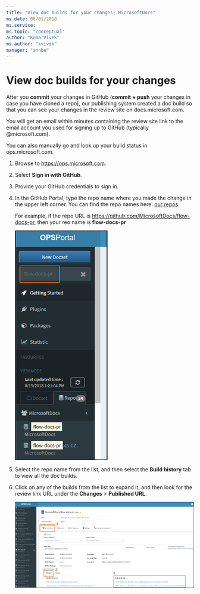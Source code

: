 ```yaml
---
title: "View doc builds for your changes| MicrosoftDocs"
ms.date: 08/01/2018
ms.service: 
ms.topic: "conceptual"
author: "KumarVivek"
ms.author: "kvivek"
manager: "annbe"
---
```


# View doc builds for your changes

After you **commit** your changes in GitHub (**commit + push** your changes in case you have cloned a repo), our publishing system created a doc build so that you can see your changes in the review site on docs.microsoft.com.

You will get an email within minutes containing the review site link to the email account you used for signing up to GitHub (typically @microsoft.com).

You can also manually go and look up your build status in ops.microsoft.com.

1. Browse to <https://ops.microsoft.com>.
2. Select **Sign in with GitHub**.
3. Provide your GitHub credentials to sign in.
4. In the GitHub Portal, type the repo name where you made the change in the upper left corner. You can find the repo names here: [our repos](get-started.md#our-repos).
    
    For example, if the repo URL is https://github.com/MicrosoftDocs/flow-docs-pr, then your reo name is **flow-docs-pr** 

    ![](media/search-repo.png)

5. Select the repo name from the list, and then select the **Build history** tab to view all the doc builds.
6. Click on any of the builds from the list to expand it, and then look for the review link URL under the **Changes** > **Published URL**.

    ![](media/build-url.png)

